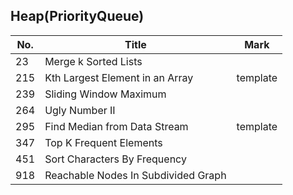 ## Heap(PriorityQueue)
| No.  | Title                                                       | Mark |
|------|-------------------------------------------------------------|------|
| 23  | Merge k Sorted Lists                |          |
| 215 | Kth Largest Element in an Array     | template |
| 239 | Sliding Window Maximum              |          |
| 264 | Ugly Number II                      |          |
| 295 | Find Median from Data Stream        | template |
| 347 | Top K Frequent Elements             |          |
| 451 | Sort Characters By Frequency        |          |
| 918 | Reachable Nodes In Subdivided Graph |          |
